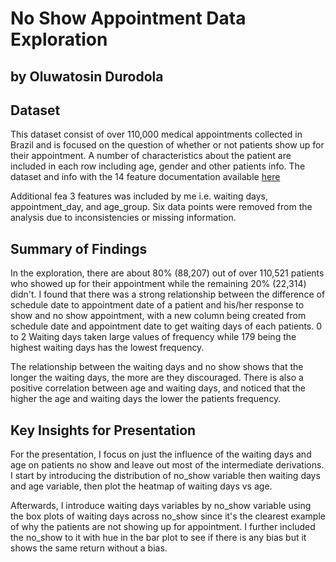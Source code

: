 # No Show Appointment Data Exploration
## by Oluwatosin Durodola


## Dataset

This dataset consist of over 110,000 medical appointments collected in Brazil and is focused on the question of whether or not patients show up for their appointment. A number of characteristics about the patient are included in each row including age, gender and other patients info. The dataset and info with the 14 feature documentation available [here](https://www.google.com/url?q=https://www.kaggle.com/joniarroba/noshowappointments&sa=D&source=editors&ust=1653562576691069&usg=AOvVaw1NcnXiqZwomcljy7DxTZWW)

Additional fea 3 features was included by me i.e. waiting days, appointment_day, and
age_group. Six data points were removed from the analysis due to inconsistencies or
missing information.


## Summary of Findings

In the exploration, there are about 80% (88,207) out of over 110,521 patients
who showed up for their appointment while the remaining 20% (22,314) didn't. 
I found that there was a strong relationship between the difference of schedule date
to appointment date of a patient and his/her response to show and no show appointment,
with a new column being created from schedule date and appointment date to get
waiting days of each patients. 0 to 2 Waiting days taken large values of frequency
while 179 being the highest waiting days has the lowest frequency.

The relationship between the waiting days and no show shows that the longer the
waiting days, the more are they discouraged. There is also a positive correlation
between age and waiting days, and noticed that the higher the age and waiting
days the lower the patients frequency.


## Key Insights for Presentation

For the presentation, I focus on just the influence of the waiting days and age
on patients no show and leave out most of the intermediate derivations.
I start by introducing the distribution of no_show variable then waiting days and
age variable, then plot the heatmap of waiting days vs age.

Afterwards, I introduce waiting days variables by no_show variable using the
box plots of waiting days across no_show since it's the clearest example of
why the patients are not showing up for appointment. I further included the
no_show to it with hue in the bar plot to see if there is any bias but it shows
the same return without a bias.